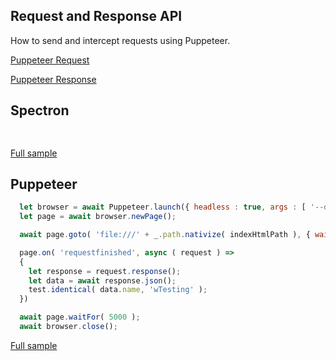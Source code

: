 ## Request and Response API
How to send and intercept requests using Puppeteer.

[Puppeteer Request](https://pptr.dev/#?product=Puppeteer&version=v2.0.0&show=api-class-request)

[Puppeteer Response](https://pptr.dev/#?product=Puppeteer&version=v2.0.0&show=api-class-response)

## Spectron
```javascript
  
```
[Full sample](../../../../sample/spectron/RequestResponse.test.s)

## Puppeteer

```javascript
  let browser = await Puppeteer.launch({ headless : true, args : [ '--disable-web-security' ] });
  let page = await browser.newPage();

  await page.goto( 'file:///' + _.path.nativize( indexHtmlPath ), { waitUntil : 'load' } );

  page.on( 'requestfinished', async ( request ) =>
  {
    let response = request.response();
    let data = await response.json();
    test.identical( data.name, 'wTesting' );
  })

  await page.waitFor( 5000 );
  await browser.close();
```
[Full sample](../../../../sample/puppeteer/RequestResponse.test.s)
